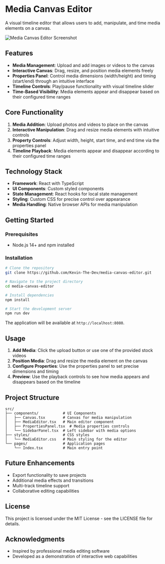 # Media Canvas Editor

A visual timeline editor that allows users to add, manipulate, and time media elements on a canvas.

![Media Canvas Editor Screenshot](https://i.imgur.com/YourScreenshot.jpg)

## Features

- **Media Management**: Upload and add images or videos to the canvas
- **Interactive Canvas**: Drag, resize, and position media elements freely
- **Properties Panel**: Control media dimensions (width/height) and timing (start/end) through an intuitive interface
- **Timeline Controls**: Play/pause functionality with visual timeline slider
- **Time-Based Visibility**: Media elements appear and disappear based on their configured time ranges

## Core Functionality

1. **Media Addition**: Upload photos and videos to place on the canvas
2. **Interactive Manipulation**: Drag and resize media elements with intuitive controls
3. **Property Controls**: Adjust width, height, start time, and end time via the properties panel
4. **Timeline Playback**: Media elements appear and disappear according to their configured time ranges

## Technology Stack

- **Framework**: React with TypeScript
- **UI Components**: Custom styled components
- **State Management**: React hooks for local state management
- **Styling**: Custom CSS for precise control over appearance
- **Media Handling**: Native browser APIs for media manipulation

## Getting Started

### Prerequisites

- Node.js 14+ and npm installed

### Installation

```bash
# Clone the repository
git clone https://github.com/Kevin-The-Dev/media-canvas-editor.git

# Navigate to the project directory
cd media-canvas-editor

# Install dependencies
npm install

# Start the development server
npm run dev
```

The application will be available at `http://localhost:8080`.

## Usage

1. **Add Media**: Click the upload button or use one of the provided stock videos
2. **Position Media**: Drag and resize the media element on the canvas
3. **Configure Properties**: Use the properties panel to set precise dimensions and timing
4. **Preview**: Use the playback controls to see how media appears and disappears based on the timeline

## Project Structure

```
src/
├── components/           # UI Components
│   ├── Canvas.tsx        # Canvas for media manipulation
│   ├── MediaEditor.tsx   # Main editor component
│   ├── PropertiesPanel.tsx  # Media properties controls
│   └── SidebarPanel.tsx  # Left sidebar with media options
├── styles/               # CSS styles
│   └── MediaEditor.css   # Main styling for the editor
└── pages/                # Application pages
    └── Index.tsx         # Main entry point
```

## Future Enhancements

- Export functionality to save projects
- Additional media effects and transitions
- Multi-track timeline support
- Collaborative editing capabilities

## License

This project is licensed under the MIT License - see the LICENSE file for details.

## Acknowledgments

- Inspired by professional media editing software
- Developed as a demonstration of interactive web capabilities
